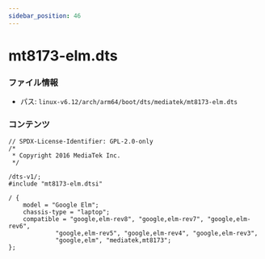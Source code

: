 ```yaml
---
sidebar_position: 46
---
```

# mt8173-elm.dts

### ファイル情報

- パス: `linux-v6.12/arch/arm64/boot/dts/mediatek/mt8173-elm.dts`

### コンテンツ

```dts
// SPDX-License-Identifier: GPL-2.0-only
/*
 * Copyright 2016 MediaTek Inc.
 */

/dts-v1/;
#include "mt8173-elm.dtsi"

/ {
	model = "Google Elm";
	chassis-type = "laptop";
	compatible = "google,elm-rev8", "google,elm-rev7", "google,elm-rev6",
		     "google,elm-rev5", "google,elm-rev4", "google,elm-rev3",
		     "google,elm", "mediatek,mt8173";
};

```
